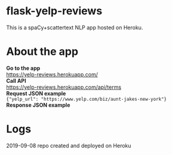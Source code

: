 # flask-yelp-reviews

This is a spaCy+scattertext NLP app hosted on Heroku.

# About the app
**Go to the app**   
https://yelp-reviews.herokuapp.com/   
**Call API**     
https://yelp-reviews.herokuapp.com/api/terms  
**Request JSON example**    
`{"yelp_url": "https://www.yelp.com/biz/aunt-jakes-new-york"}`  
**Response JSON example**   

# Logs 

2019-09-08 repo created and deployed on Heroku
